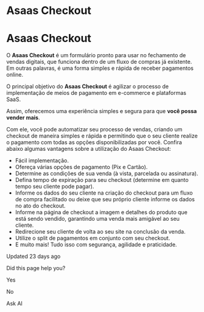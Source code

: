 # Asaas Checkout

# Asaas Checkout

O **Asaas Checkout** é um formulário pronto para usar no fechamento de vendas digitais, que funciona dentro de um fluxo de compras já existente. Em outras palavras, é uma forma simples e rápida de receber pagamentos online.

O principal objetivo do **Asaas Checkout** é agilizar o processo de implementação de meios de pagamento em e-commerce e plataformas SaaS.

Assim, oferecemos uma experiência simples e segura para que **você possa vender mais**.

Com ele, você pode automatizar seu processo de vendas, criando um checkout de maneira simples e rápida e permitindo que o seu cliente realize o pagamento com todas as opções disponibilizadas por você. Confira abaixo algumas vantagens sobre a utilização do Asaas Checkout:

*   Fácil implementação.
*   Ofereça várias opções de pagamento (Pix e Cartão).
*   Determine as condições de sua venda (à vista, parcelada ou assinatura).
*   Defina tempo de expiração para seu checkout (determine em quanto tempo seu cliente pode pagar).
*   Informe os dados do seu cliente na criação do checkout para um fluxo de compra facilitado ou deixe que seu próprio cliente informe os dados no ato do checkout.
*   Informe na página de checkout a imagem e detalhes do produto que está sendo vendido, garantindo uma venda mais amigável ao seu cliente.
*   Redirecione seu cliente de volta ao seu site na conclusão da venda.
*   Utilize o split de pagamentos em conjunto com seu checkout.
*   E muito mais! Tudo isso com segurança, agilidade e praticidade.

Updated 23 days ago

Did this page help you?

Yes

No

Ask AI